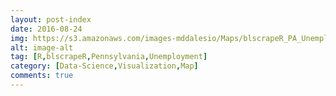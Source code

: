 ```yaml
---
layout: post-index
date: 2016-08-24
img: https://s3.amazonaws.com/images-mddalesio/Maps/blscrapeR_PA_Unemployed_rate.png
alt: image-alt
tag: [R,blscrapeR,Pennsylvania,Unemployment]
category: [Data-Science,Visualization,Map]
comments: true
---
```

<script src="https://gist.github.com/dalmat36/67ef7e14efcf28bafcf54f18bfc1809e.js"></script>
